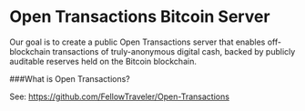Open Transactions Bitcoin Server
======

Our goal is to create a public Open Transactions server that enables off-blockchain transactions of truly-anonymous 
digital cash, backed by publicly auditable reserves held on the Bitcoin blockchain.

###What is Open Transactions?

See: https://github.com/FellowTraveler/Open-Transactions


